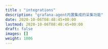 ```yaml
---
title : "integrations"
description: "grafana-agent内置集成的采集功能"
date: 2020-10-06T08:48:45+00:00
lastmod: 2020-10-06T08:48:45+00:00
draft: false
images: [] 
weight: 1006
---
```


